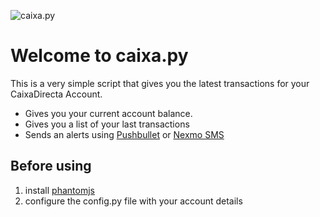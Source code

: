 ![caixa.py](http://i.imgur.com/XOeQUG9.png)
# Welcome to caixa.py

This is a very simple script that gives you the latest transactions for your CaixaDirecta Account.
- Gives you your current account balance.
- Gives you a list of your last transactions
- Sends an alerts using [Pushbullet](https://www.pushbullet.com) or [Nexmo SMS](https://www.nexmo.com)

Before using
------------
1. install [phantomjs](http://phantomjs.org/download.html)
2. configure the config.py file with your account details



